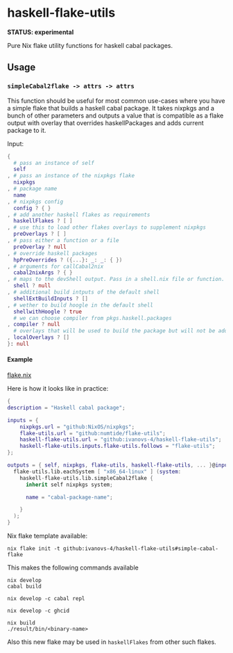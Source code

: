 # haskell-flake-utils

**STATUS: experimental**

Pure Nix flake utility functions for haskell cabal packages.

## Usage

### `simpleCabal2flake -> attrs -> attrs`

This function should be useful for most common use-cases where you have
a simple flake that builds a haskell cabal package. It takes nixpkgs and
a bunch of other parameters and outputs a value that is compatible as a flake
output with overlay that overrides haskellPackages and adds current package to
it.

Input:
```nix
{
  # pass an instance of self
  self
, # pass an instance of the nixpkgs flake
  nixpkgs
, # package name
  name
, # nixpkgs config
  config ? { }
, # add another haskell flakes as requirements
  haskellFlakes ? [ ]
, # use this to load other flakes overlays to supplement nixpkgs
  preOverlays ? [ ]
, # pass either a function or a file
  preOverlay ? null
, # override haskell packages
  hpPreOverrides ? ({...}: _: _: { })
, # arguments for callCabal2nix
  cabal2nixArgs ? { }
, # maps to the devShell output. Pass in a shell.nix file or function.
  shell ? null
, # additional build intputs of the default shell
  shellExtBuildInputs ? []
, # wether to build hoogle in the default shell
  shellwithHoogle ? true
  # we can choose compiler from pkgs.haskell.packages
, compiler ? null
  # overlays that will be used to build the package but will not be added to self.overlay
, localOverlays ? []
}: null
```

#### Example

[flake.nix](examples/simple-cabal2flake/flake.nix)

Here is how it looks like in practice:

```nix
{
description = "Haskell cabal package";

inputs = {
    nixpkgs.url = "github:NixOS/nixpkgs";
    flake-utils.url = "github:numtide/flake-utils";
    haskell-flake-utils.url = "github:ivanovs-4/haskell-flake-utils";
    haskell-flake-utils.inputs.flake-utils.follows = "flake-utils";
};

outputs = { self, nixpkgs, flake-utils, haskell-flake-utils, ... }@inputs:
  flake-utils.lib.eachSystem [ "x86_64-linux" ] (system:
    haskell-flake-utils.lib.simpleCabal2flake {
      inherit self nixpkgs system;

      name = "cabal-package-name";

    }
  );
}
```

Nix flake template available:
```
nix flake init -t github:ivanovs-4/haskell-flake-utils#simple-cabal-flake
```


This makes the following commands available
```
nix develop
cabal build
```

```
nix develop -c cabal repl
```

```
nix develop -c ghcid
```

```
nix build
./result/bin/<binary-name>
```

Also this new flake may be used in `haskellFlakes` from other such flakes.
